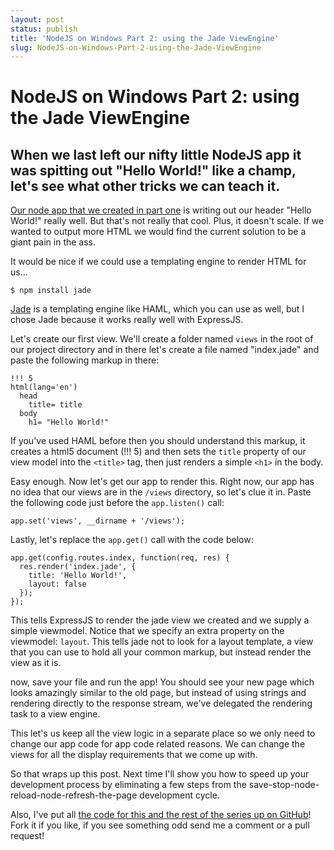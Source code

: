```yaml
---
layout: post
status: publish
title: 'NodeJS on Windows Part 2: using the Jade ViewEngine'
slug: NodeJS-on-Windows-Part-2-using-the-Jade-ViewEngine
---
```

# NodeJS on Windows Part 2: using the Jade ViewEngine
## When we last left our nifty little NodeJS app it was spitting out "Hello World!" like a champ, let's see what other tricks we can teach it.

<p>
	<a href="http://www.codeimpossible.com/2012/4/13/Getting-started-with-NodeJS-on-Windows">Our node app that we created in part one</a> is writing out our header &quot;Hello World!&quot; really well. But that&#39;s not really that cool. Plus, it doesn&#39;t scale. If we wanted to output more HTML we would find the current solution to be a giant pain in the ass.</p>
<p>
	It would be nice if we could use a templating engine to render HTML for us...</p>
<pre class="prettyprint">
<code>$ npm install jade
</code></pre>
<p>
	<a href="http://jade-lang.com/">Jade</a> is a templating engine like HAML, which you can use as well, but I chose Jade because it works really well with ExpressJS.</p>
<p>
	Let&#39;s create our first view. We&#39;ll create a folder named <code>views</code> in the root of our project directory and in there let&#39;s create a file named &quot;index.jade&quot; and paste the following markup in there:</p>
<pre class="prettyprint">
<code>!!! 5
html(lang=&#39;en&#39;)
  head
    title= title
  body
    h1= &quot;Hello World!&quot;
</code></pre>
<p>
	If you&#39;ve used HAML before then you should understand this markup, it creates a html5 document (!!! 5) and then sets the <code>title</code> property of our view model into the <code>&lt;title&gt;</code> tag, then just renders a simple <code>&lt;h1&gt;</code> in the body.</p>
<p>
	Easy enough. Now let&#39;s get our app to render this. Right now, our app has no idea that our views are in the <code>/views</code> directory, so let&#39;s clue it in. Paste the following code just before the <code>app.listen()</code> call:</p>
<pre class="prettyprint">
<code>app.set(&#39;views&#39;, __dirname + &#39;/views&#39;);
</code></pre>
<p>
	Lastly, let&#39;s replace the <code>app.get()</code> call with the code below:</p>
<pre class="prettyprint">
<code>app.get(config.routes.index, function(req, res) {
  res.render(&#39;index.jade&#39;, {
    title: &#39;Hello World!&#39;,
    layout: false
  });
});
</code></pre>
<p>
	This tells ExpressJS to render the jade view we created and we supply a simple viewmodel. Notice that we specify an extra property on the viewmodel: <code>layout</code>. This tells jade not to look for a layout template, a view that you can use to hold all your common markup, but instead render the view as it is.</p>
<p>
	now, save your file and run the app! You should see your new page which looks amazingly similar to the old page, but instead of using strings and rendering directly to the response stream, we&#39;ve delegated the rendering task to a view engine.</p>
<p>
	This let&#39;s us keep all the view logic in a separate place so we only need to change our app code for app code related reasons. We can change the views for all the display requirements that we come up with.</p>
<p>
	So that wraps up this post. Next time I&#39;ll show you how to speed up your development process by eliminating a few steps from the save-stop-node-reload-node-refresh-the-page development cycle.</p>
<p>
	Also, I&#39;ve put all <a href="https://github.com/codeimpossible/NodeJS-On-Windows">the code for this and the rest of the series up on GitHub</a>! Fork it if you like, if you see something odd send me a comment or a pull request!</p>
